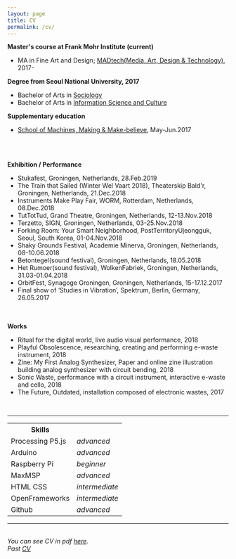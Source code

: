 ```yaml
---
layout: page
title: CV
permalink: /cv/
---
```

<strong>Master's course at Frank Mohr Institute (current)</strong>
<ul>
<li>MA in Fine Art and Design; <a href="http://fmi.academieminerva.nl/Programs/MADtech" target="blank">MADtech(Media, Art, Design & Technology)</a>, 2017-</li>
</ul>
<strong>Degree from Seoul National University, 2017</strong>
<ul>
<li>Bachelor of Arts in <a href="http://sociology.snu.ac.kr/eng" target="blank">Sociology</a></li>
<li>Bachelor of Arts in <a href="http://isc.snu.ac.kr/" target="blank">Information Science and Culture</a></li>
</ul>
<strong>Supplementary education</strong>
<ul>
<li><a href="http://schoolofma.org/" target="blank">School of Machines, Making & Make-believe</a>, May-Jun.2017</li>
</ul>
<br><br>

<strong>Exhibition / Performance</strong>
<ul>
<li>Stukafest, Groningen, Netherlands, 28.Feb.2019</li>
<li>The Train that Sailed (Winter Wel Vaart 2018), Theaterskip Bald'r, Groningen, Netherlands, 21.Dec.2018</li>
<li>Instruments Make Play Fair, WORM, Rotterdam, Netherlands, 08.Dec.2018</li>
<li>TutTotTud, Grand Theatre, Groningen, Netherlands, 12-13.Nov.2018</li>
<li>Terzetto, SIGN, Groningen, Netherlands, 03-25.Nov.2018</li>
<li>Forking Room: Your Smart Neighborhood, PostTerritoryUjeongguk, Seoul, South Korea, 01-04.Nov.2018</li>
<li>Shaky Grounds Festival, Academie Minerva, Groningen, Netherlands, 08-10.06.2018</li>
<li>Betontegel(sound festival), Groningen, Netherlands, 18.05.2018</li>
<li>Het Rumoer(sound festival), WolkenFabriek, Groningen, Netherlands, 31.03-01.04.2018</li>
<li>OrbitFest, Synagoge Groningen, Groningen, Netherlands, 15-17.12.2017</li>
<li>Final show of ‘Studies in Vibration’, Spektrum, Berlin, Germany, 26.05.2017</li>
</ul>

<br><br>
<strong>Works</strong>
<ul>
<li>Ritual for the digital world, live audio visual performance, 2018</li>
<li>Playful Obsolescence, researching, creating and performing e-waste instrument, 2018</li>
<li>Zine: My First Analog Synthesizer, Paper and online zine illustration building analog synthesizer with circuit bending, 2018</li>
<li>Sonic Waste, performance with a circuit instrument, interactive e-waste and cello, 2018</li>
<li>The Future, Outdated, installation composed of electronic wastes, 2017</li>
</ul>
<br/>

<hr/>
<table>
<tr>
<th>Skills</th>
<th> </th>
</tr>
<tr>
<td>Processing P5.js</td>
<td><i>advanced</i></td>
</tr>
<tr>
<td>Arduino</td>
<td><i>advanced</i></td>
</tr>
<tr>
<td>Raspberry Pi</td>
<td><i>beginner</i></td>
</tr>
<tr>
<td>MaxMSP</td>
<td><i>advanced</i></td>
</tr>
<tr>
<td>HTML CSS</td>
<td><i>intermediate</i></td>
</tr>
<tr>
<td>OpenFrameworks</td>
<td><i>intermediate</i></td>
</tr>
<tr>
<td>Github</td>
<td><i>advanced</i></td>
</tr>
</table>


<hr/>
<br/>
<i>You can see CV in pdf <a href="https://lucid2713.github.io/works/CVmina.pdf" target="blank">here</a>.</i>
<br/>
<i>Past <a href="https://lucid2713.github.io/about/" target="blank">CV</a></i>

<br/><br/><br/>


<span class="contacticon center">
	<a href="lucid2713@gmail.com"><i class="fa fa-envelope-square"></i></a>
	<a href="https://github.com/lucid2713/" target="_blank"><i class="fa fa-github-square"></i></a>
	<a href="https://www.linkedin.com" target="_blank"><i class="fa fa-linkedin-square"></i></a>
	<a href="https://vimeo.com/user38129979/videos" target="_blank"><i class="fa fa-vimeo-square"></i></a>
	<a href="https://www.facebook.com/lucid2713" target="_blank"><i class="fa fa-facebook-official"></i></a>
</span>
